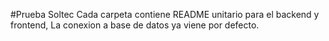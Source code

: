 #Prueba Soltec
Cada carpeta contiene README unitario para el backend y frontend, La conexion a base de datos ya viene por defecto.
